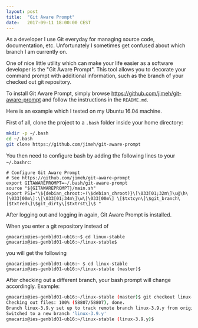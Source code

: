 ```yaml
---
layout: post
title:  "Git Aware Prompt"
date:   2017-09-11 18:00:00 CEST
---
```


As a developer I use Git everyday for managing source code, documentation, etc.
Unfortunately I sometimes get confused about which branch I am currently on.

One of nice little utility which can make your life easier as a software developer is the "Git Aware Prompt".
This tool allows you to decorate your command prompt with additional information, such as the branch of your checked out git repository.

To install Git Aware Prompt, simply browse <https://github.com/jimeh/git-aware-prompt> and follow the instructions in the `README.md`.

Here is an example which I tested on my Ubuntu 16.04 machine.

First of all, clone the project to a `.bash` folder inside your home directory:

```bash
mkdir -p ~/.bash
cd ~/.bash
git clone https://github.com/jimeh/git-aware-prompt
```

You then need to configure bash by adding the following lines to your `~/.bashrc`:

```
# Configure Git Aware Prompt
# See https://github.com/jimeh/git-aware-prompt
export GITAWAREPROMPT=~/.bash/git-aware-prompt
source "${GITAWAREPROMPT}/main.sh"
export PS1="\${debian_chroot:+(\$debian_chroot)}\[\033[01;32m\]\u@\h\[\033[00m\]:\[\033[01;34m\]\w\[\033[00m\] \[$txtcyn\]\$git_branch\[$txtred\]\$git_dirty\[$txtrst\]\$ "
```

After logging out and logging in again, Git Aware Prompt is installed.

When you enter a git repository instead of

```
gmacario@ies-genbld01-ub16:~$ cd linux-stable
gmacario@ies-genbld01-ub16:~/linux-stable$
```

you will get the following

```
gmacario@ies-genbld01-ub16:~ $ cd linux-stable
gmacario@ies-genbld01-ub16:~/linux-stable (master)$
```

After checking out a different branch, your bash prompt will change accordingly. Example:

```bash
gmacario@ies-genbld01-ub16:~/linux-stable (master)$ git checkout linux-3.9.y
Checking out files: 100% (58807/58807), done.
Branch linux-3.9.y set up to track remote branch linux-3.9.y from origin.
Switched to a new branch 'linux-3.9.y'
gmacario@ies-genbld01-ub16:~/linux-stable (linux-3.9.y)$
```

<!-- EOF -->
